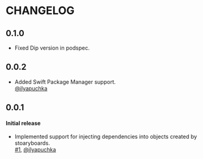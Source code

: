 # CHANGELOG

## 0.1.0

* Fixed Dip version in podspec.

## 0.0.2

* Added Swift Package Manager support.  
  [@ilyapuchka](https://github.com/ilyapuchka)

## 0.0.1

#### Initial release

* Implemented support for injecting dependencies into objects created by stoaryboards.  
  [#1](https://github.com/AliSoftware/Dip/pull/1), [@ilyapuchka](https://github.com/ilyapuchka)

